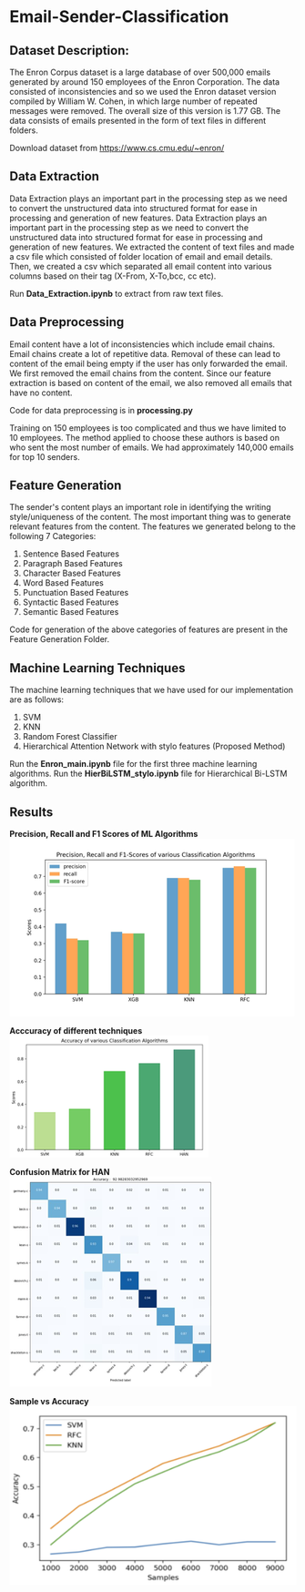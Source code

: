 # Email-Sender-Classification

## Dataset Description:
The Enron Corpus dataset is a large database of over 500,000 emails generated by around 150 employees of the Enron Corporation. The data 
consisted of inconsistencies and so we used the Enron dataset version compiled by William W. Cohen, in which large number of repeated
messages were removed. The overall size of this version is 1.77 GB. The data consists of emails presented in the form of text files in 
different folders.

Download dataset from https://www.cs.cmu.edu/~enron/

## Data Extraction
Data Extraction plays an important part in the processing step as we need to convert the unstructured data into structured format for ease
in processing and generation of new features. Data Extraction plays an important part in the processing step as we need to convert the 
unstructured data into structured format for ease in processing and generation of new features. We extracted the content of text files and
made a csv file which consisted of folder location of email and email details. Then, we created a csv which separated all email content 
into various columns based on their tag (X-From, X-To,bcc, cc etc).

Run <b>Data_Extraction.ipynb</b> to extract from raw text files.

## Data Preprocessing
Email content have a lot of inconsistencies which include email chains. Email chains create a lot of repetitive data. Removal of these can lead to content of the email being empty if the user has only forwarded the email. We first removed the email chains from the content. Since our feature extraction is based on content of the email, we also removed all emails that have no content.


Code for data preprocessing is in <b>processing.py</b>

Training on 150 employees is too complicated and thus we have limited to 10 employees. The method applied to choose these authors is based on who sent the most number of emails. We had approximately 140,000 emails for top 10 senders.

## Feature Generation
The sender's content plays an important role in identifying the writing style/uniqueness of the content. The most important thing was to generate relevant features from the content. The features we generated belong to the following 7 Categories:
1) Sentence Based Features
2) Paragraph Based Features
3) Character Based Features
4) Word Based Features
5) Punctuation Based Features
6) Syntactic Based Features
7) Semantic Based Features

Code for generation of the above categories of features are present in the Feature Generation Folder.

## Machine Learning Techniques
The machine learning techniques that we have used for our implementation are as follows:
1) SVM
2) KNN
3) Random Forest Classifier
4) Hierarchical Attention Network with stylo features (Proposed Method)

Run the <b>Enron_main.ipynb</b> file for the first three machine learning algorithms.
Run the <b>HierBiLSTM_stylo.ipynb</b> file for Hierarchical Bi-LSTM algorithm.

## Results

<b> Precision, Recall and F1 Scores of ML Algorithms </b>
![alt text](https://github.com/kdave97/Email-Sender-Classification/blob/master/Results/Scores.png)

<b> Acccuracy of different techniques </b>
![alt text](https://github.com/kdave97/Email-Sender-Classification/blob/master/Results/accuracy.png)

<b> Confusion Matrix for HAN </b>
![alt text](https://github.com/kdave97/Email-Sender-Classification/blob/master/Results/HAN_Confusion_Matrix.png)

<b> Sample vs Accuracy </b>
![alt text](https://github.com/kdave97/Email-Sender-Classification/blob/master/Results/sample_accuracy.png)






